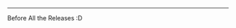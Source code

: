 

----------------
Before All the Releases :D

        
        
        
        
        
        
        
        
        
        
        
        
        
        
        
        
        
        
